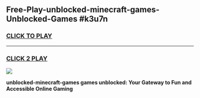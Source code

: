 
## Free-Play-unblocked-minecraft-games-Unblocked-Games #k3u7n
<h3>
<a href="https://news.freeplayer.one?title=unblocked-minecraft-games&ref=8M">CLICK TO PLAY</a></h3>
<hr>

<h3>
<a href="https://news.freeplayer.one?title=unblocked-minecraft-games&ref=8M">CLICK 2 PLAY</a>
  
</h3>

<a href="https://news.freeplayer.one?title=unblocked-minecraft-games&ref=8M"><img src="https://clearcache.store/games.png"></a>


**unblocked-minecraft-games games unblocked: Your Gateway to Fun and Accessible Online Gaming**

